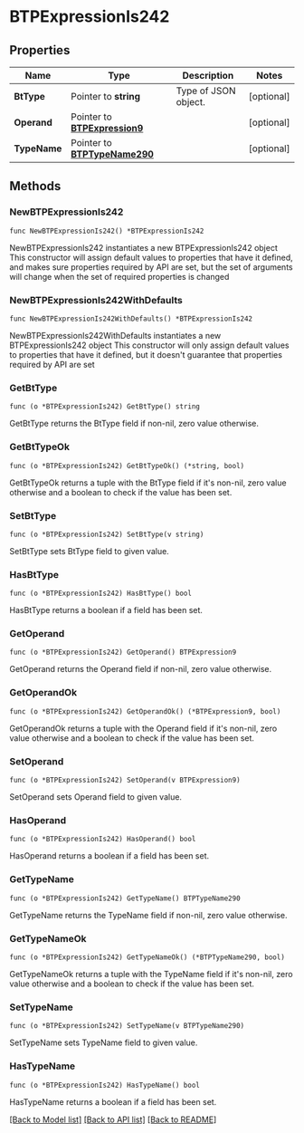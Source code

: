 # BTPExpressionIs242

## Properties

Name | Type | Description | Notes
------------ | ------------- | ------------- | -------------
**BtType** | Pointer to **string** | Type of JSON object. | [optional] 
**Operand** | Pointer to [**BTPExpression9**](BTPExpression9.md) |  | [optional] 
**TypeName** | Pointer to [**BTPTypeName290**](BTPTypeName290.md) |  | [optional] 

## Methods

### NewBTPExpressionIs242

`func NewBTPExpressionIs242() *BTPExpressionIs242`

NewBTPExpressionIs242 instantiates a new BTPExpressionIs242 object
This constructor will assign default values to properties that have it defined,
and makes sure properties required by API are set, but the set of arguments
will change when the set of required properties is changed

### NewBTPExpressionIs242WithDefaults

`func NewBTPExpressionIs242WithDefaults() *BTPExpressionIs242`

NewBTPExpressionIs242WithDefaults instantiates a new BTPExpressionIs242 object
This constructor will only assign default values to properties that have it defined,
but it doesn't guarantee that properties required by API are set

### GetBtType

`func (o *BTPExpressionIs242) GetBtType() string`

GetBtType returns the BtType field if non-nil, zero value otherwise.

### GetBtTypeOk

`func (o *BTPExpressionIs242) GetBtTypeOk() (*string, bool)`

GetBtTypeOk returns a tuple with the BtType field if it's non-nil, zero value otherwise
and a boolean to check if the value has been set.

### SetBtType

`func (o *BTPExpressionIs242) SetBtType(v string)`

SetBtType sets BtType field to given value.

### HasBtType

`func (o *BTPExpressionIs242) HasBtType() bool`

HasBtType returns a boolean if a field has been set.

### GetOperand

`func (o *BTPExpressionIs242) GetOperand() BTPExpression9`

GetOperand returns the Operand field if non-nil, zero value otherwise.

### GetOperandOk

`func (o *BTPExpressionIs242) GetOperandOk() (*BTPExpression9, bool)`

GetOperandOk returns a tuple with the Operand field if it's non-nil, zero value otherwise
and a boolean to check if the value has been set.

### SetOperand

`func (o *BTPExpressionIs242) SetOperand(v BTPExpression9)`

SetOperand sets Operand field to given value.

### HasOperand

`func (o *BTPExpressionIs242) HasOperand() bool`

HasOperand returns a boolean if a field has been set.

### GetTypeName

`func (o *BTPExpressionIs242) GetTypeName() BTPTypeName290`

GetTypeName returns the TypeName field if non-nil, zero value otherwise.

### GetTypeNameOk

`func (o *BTPExpressionIs242) GetTypeNameOk() (*BTPTypeName290, bool)`

GetTypeNameOk returns a tuple with the TypeName field if it's non-nil, zero value otherwise
and a boolean to check if the value has been set.

### SetTypeName

`func (o *BTPExpressionIs242) SetTypeName(v BTPTypeName290)`

SetTypeName sets TypeName field to given value.

### HasTypeName

`func (o *BTPExpressionIs242) HasTypeName() bool`

HasTypeName returns a boolean if a field has been set.


[[Back to Model list]](../README.md#documentation-for-models) [[Back to API list]](../README.md#documentation-for-api-endpoints) [[Back to README]](../README.md)


